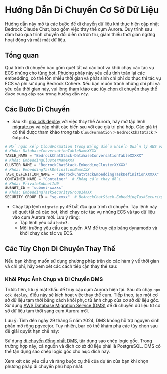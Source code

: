 # Hướng Dẫn Di Chuyển Cơ Sở Dữ Liệu

Hướng dẫn này mô tả các bước để di chuyển dữ liệu khi thực hiện cập nhật Bedrock Claude Chat, bao gồm việc thay thế cụm Aurora. Quy trình sau đảm bảo quá trình chuyển đổi diễn ra trơn tru, giảm thiểu thời gian ngừng hoạt động và mất mát dữ liệu.

## Tổng quan

Quá trình di chuyển bao gồm quét tất cả các bot và khởi chạy các tác vụ ECS nhúng cho từng bot. Phương pháp này yêu cầu tính toán lại các embedding, có thể tốn nhiều thời gian và phát sinh chi phí do thực thi tác vụ ECS và phí sử dụng Bedrock Cohere. Nếu bạn muốn tránh những chi phí và yêu cầu thời gian này, vui lòng tham khảo [các tùy chọn di chuyển thay thế](#alternative-migration-options) được cung cấp sau trong hướng dẫn này.

## Các Bước Di Chuyển

- Sau khi [npx cdk deploy](../README.md#deploy-using-cdk) với việc thay thế Aurora, hãy mở tập lệnh [migrate.py](./migrate.py) và cập nhật các biến sau với các giá trị phù hợp. Các giá trị có thể được tham khảo trong tab `CloudFormation` > `BedrockChatStack` > `Outputs`.

```py
# Mở ngăn xếp CloudFormation trong Bảng điều khiển Quản lý AWS và sao chép các giá trị từ tab Outputs.
# Khóa: DatabaseConversationTableNameXXXX
TABLE_NAME = "BedrockChatStack-DatabaseConversationTableXXXXX"
# Khóa: EmbeddingClusterNameXXX
CLUSTER_NAME = "BedrockChatStack-EmbeddingClusterXXXXX"
# Khóa: EmbeddingTaskDefinitionNameXXX
TASK_DEFINITION_NAME = "BedrockChatStackEmbeddingTaskDefinitionXXXXX"
CONTAINER_NAME = "Container"  # Không cần thay đổi
# Khóa: PrivateSubnetId0
SUBNET_ID = "subnet-xxxxx"
# Khóa: EmbeddingTaskSecurityGroupIdXXX
SECURITY_GROUP_ID = "sg-xxxx"  # BedrockChatStack-EmbeddingTaskSecurityGroupXXXXX
```

- Chạy tập lệnh `migrate.py` để bắt đầu quá trình di chuyển. Tập lệnh này sẽ quét tất cả các bot, khởi chạy các tác vụ nhúng ECS và tạo dữ liệu vào cụm Aurora mới. Lưu ý rằng:
  - Tập lệnh yêu cầu `boto3`.
  - Môi trường yêu cầu các quyền IAM để truy cập bảng dynamodb và khởi chạy các tác vụ ECS.

## Các Tùy Chọn Di Chuyển Thay Thế

Nếu bạn không muốn sử dụng phương pháp trên do các hàm ý về thời gian và chi phí, hãy xem xét các cách tiếp cận thay thế sau:

### Khôi Phục Ảnh Chụp và Di Chuyển DMS

Trước tiên, lưu ý mật khẩu để truy cập cụm Aurora hiện tại. Sau đó chạy `npx cdk deploy`, điều này sẽ kích hoạt việc thay thế cụm. Tiếp theo, tạo một cơ sở dữ liệu tạm thời bằng cách khôi phục từ ảnh chụp của cơ sở dữ liệu gốc.
Sử dụng [AWS Database Migration Service (DMS)](https://aws.amazon.com/dms/) để di chuyển dữ liệu từ cơ sở dữ liệu tạm thời sang cụm Aurora mới.

Lưu ý: Tính đến ngày 29 tháng 5 năm 2024, DMS không hỗ trợ nguyên sinh phần mở rộng pgvector. Tuy nhiên, bạn có thể khám phá các tùy chọn sau để giải quyết hạn chế này:

Sử dụng [di chuyển đồng nhất DMS](https://docs.aws.amazon.com/dms/latest/userguide/dm-migrating-data.html), tận dụng sao chép logic gốc. Trong trường hợp này, cả nguồn và đích cơ sở dữ liệu phải là PostgreSQL. DMS có thể tận dụng sao chép logic gốc cho mục đích này.

Xem xét các yêu cầu và ràng buộc cụ thể của dự án của bạn khi chọn phương pháp di chuyển phù hợp nhất.